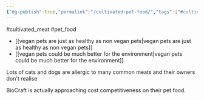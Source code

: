 ```yaml
---
{"dg-publish":true,"permalink":"/cultivated-pet-food/","tags":["#cultivated_meat","#pet_food"],"created":"2025-01-23T13:19:38.739+00:00","updated":"2025-10-11T00:00:18.269+01:00"}
---
```


#cultivated_meat #pet_food 

- [[vegan pets are just as healthy as non vegan pets\|vegan pets are just as healthy as non vegan pets]]
- [[vegan pets could be much better for the environment\|vegan pets could be much better for the environment]]

Lots of cats and dogs are allergic to many common meats and their owners don't realise

BioCraft is actually approaching cost competitiveness on their pet food.